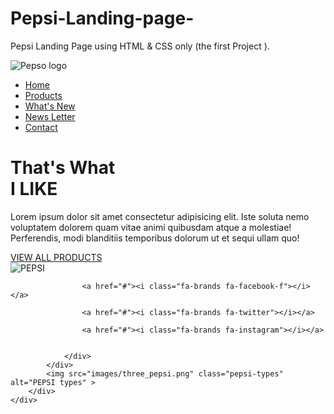 # Pepsi-Landing-page-
Pepsi Landing Page using HTML &amp; CSS only (the first Project ).
<!DOCTYPE html>
<html lang="en">
<head>
    <meta charset="UTF-8">
    <meta name="viewport" content="width=device-width, initial-scale=1.0">
    <title>Pepsi Landing Page</title>
    <link rel="stylesheet" href="css/style.css">
    <link rel="stylesheet" href="https://cdnjs.cloudflare.com/ajax/libs/font-awesome/6.7.2/css/all.min.css" integrity="sha512-Evv84Mr4kqVGRNSgIGL/F/aIDqQb7xQ2vcrdIwxfjThSH8CSR7PBEakCr51Ck+w+/U6swU2Im1vVX0SVk9ABhg==" crossorigin="anonymous" referrerpolicy="no-referrer" />


</head>
<body>
    <div id="home">
        <div class="container">
            <nav>
                <img src="images/pepsi_logo.png" class="logo" alt="Pepso logo">
                <ul>
                    <li><a href="#">Home</a></li>
                    <li><a href="#">Products</a></li>
                    <li><a href="#">What's New</a></li>
                    <li><a href="#">News Letter</a></li>
                    <li><a href="#">Contact</a></li>
                </ul>
            </nav>
            <div class="content">
                <div class="content-text">
                    <h1>That's What <br><span>I LIKE</span></h1>
                    <p>Lorem ipsum dolor sit amet consectetur adipisicing elit. Iste soluta nemo voluptatem dolorem quam
                         vitae animi quibusdam atque a molestiae! Perferendis, modi blanditiis temporibus dolorum ut et 
                         sequi ullam quo!</p>   
                         <a href="https://www.pepsi.com/" class="btn">VIEW ALL PRODUCTS </a>
                </div>
                <img src="images/pepsi_can.png" alt="PEPSI">
                <div class="social">
                    
                    <a href="#"><i class="fa-brands fa-facebook-f"></i></a>
                    
                    <a href="#"><i class="fa-brands fa-twitter"></i></a>
                    
                    <a href="#"><i class="fa-brands fa-instagram"></i></a>


                </div>
            </div>
            <img src="images/three_pepsi.png" class="pepsi-types" alt="PEPSI types" >
        </div>
    </div>
    
    
</body>
</html>
